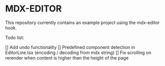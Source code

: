 # MDX-EDITOR

This repository currently contains an example project using the mdx-editor hook.

Todo list:

[] Add undo functionality
[] Predefined component detection in EditorLine.tsx (encoding / decoding from mdx string)
[] Fix scrolling on rerender when content is higher than the height of the page

